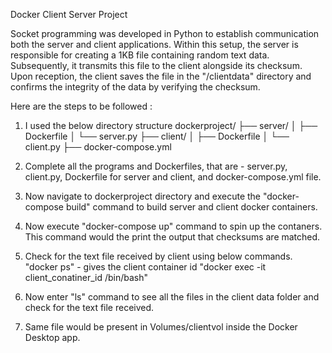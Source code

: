 Docker Client Server Project

Socket programming was developed in Python to establish communication both the server and client applications. Within this setup, the server is responsible for creating a 1KB file containing random text data. Subsequently, it transmits this file to the client alongside its checksum. Upon reception, the client saves the file in the "/clientdata" directory and confirms the integrity of the data by verifying the checksum.

Here are the steps to be followed :

1. I used the below directory structure
dockerproject/
├── server/
│   ├── Dockerfile
│   └── server.py
├── client/
│   ├── Dockerfile
│   └── client.py
├── docker-compose.yml

2. Complete all the programs and Dockerfiles, that are - server.py, client.py, Dockerfile for server and client, and docker-compose.yml file.

3. Now navigate to dockerproject directory and execute the "docker-compose build" command to build server and client docker containers.

4. Now execute "docker-compose up" command to spin up the contaners. This command would the print the output that checksums are matched.

5. Check for the text file received by client using below commands.
    "docker ps" - gives the client container id
    "docker exec -it client_conatiner_id /bin/bash"

6. Now enter "ls" command to see all the files in the client data folder and check for the text file received.

7. Same file would be present in Volumes/clientvol inside the Docker Desktop app.